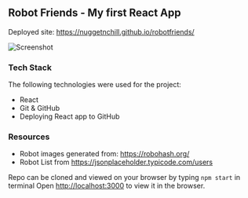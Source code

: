 ## Robot Friends - My first  React App

Deployed site: https://nuggetnchill.github.io/robotfriends/

![Screenshot](https://media.giphy.com/media/l4RJQu0IoB6EWSPsCy/giphy.gif)

### **Tech Stack**
 
The following technologies were used for the project:

- React
- Git & GitHub
- Deploying React app to GitHub

### **Resources**

- Robot images generated from: https://robohash.org/
- Robot List from https://jsonplaceholder.typicode.com/users 

Repo can be cloned and viewed on your browser by typing `npm start` in terminal
Open [http://localhost:3000](http://localhost:3000) to view it in the browser.



